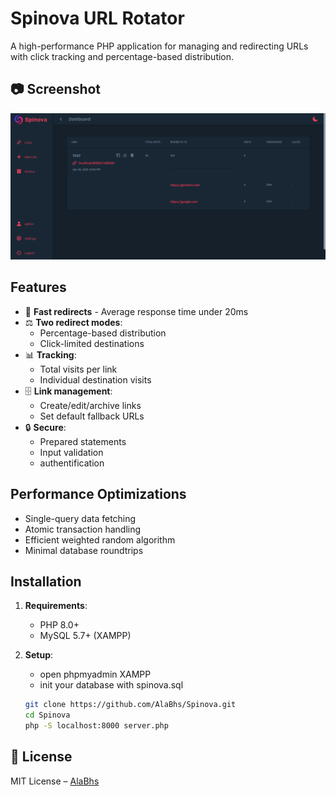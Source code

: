 # Spinova URL Rotator

A high-performance PHP application for managing and redirecting URLs with click tracking and percentage-based distribution.

## 📷 Screenshot

![Demo Screenshot](./public/images/screenshot.png)

## Features

- 🚀 **Fast redirects** - Average response time under 20ms
- ⚖️ **Two redirect modes**:
  - Percentage-based distribution
  - Click-limited destinations
- 📊 **Tracking**:
  - Total visits per link
  - Individual destination visits
- 🗄️ **Link management**:
  - Create/edit/archive links
  - Set default fallback URLs
- 🔒 **Secure**:
  - Prepared statements
  - Input validation
  - authentification

## Performance Optimizations

- Single-query data fetching
- Atomic transaction handling
- Efficient weighted random algorithm
- Minimal database roundtrips


## Installation

1. **Requirements**:
   - PHP 8.0+
   - MySQL 5.7+ (XAMPP)

2. **Setup**:
   - open phpmyadmin XAMPP 
   - init your database with spinova.sql
   ```bash
   git clone https://github.com/AlaBhs/Spinova.git
   cd Spinova
   php -S localhost:8000 server.php

## 📄 License

MIT License – [AlaBhs](https://github.com/AlaBhs)
